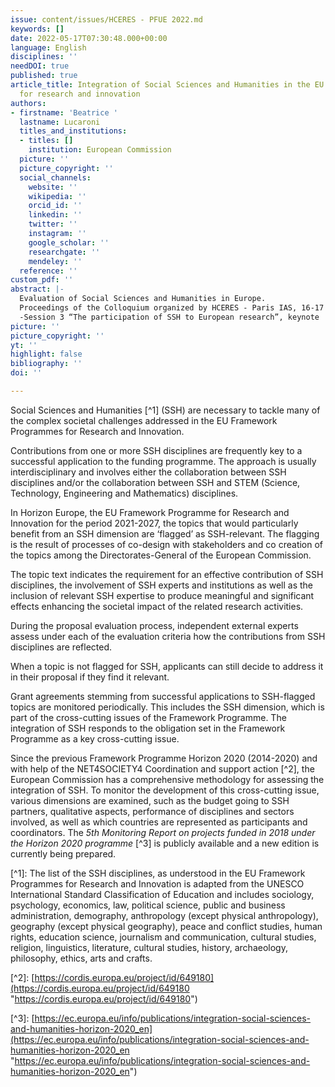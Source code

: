 ```yaml
---
issue: content/issues/HCERES - PFUE 2022.md
keywords: []
date: 2022-05-17T07:30:48.000+00:00
language: English
disciplines: ''
needDOI: true
published: true
article_title: Integration of Social Sciences and Humanities in the EU funding programmes
  for research and innovation
authors:
- firstname: 'Beatrice '
  lastname: Lucaroni
  titles_and_institutions:
  - titles: []
    institution: European Commission
  picture: ''
  picture_copyright: ''
  social_channels:
    website: ''
    wikipedia: ''
    orcid_id: ''
    linkedin: ''
    twitter: ''
    instagram: ''
    google_scholar: ''
    researchgate: ''
    mendeley: ''
  reference: ''
custom_pdf: ''
abstract: |-
  Evaluation of Social Sciences and Humanities in Europe.
  Proceedings of the Colloquium organized by HCERES - Paris IAS, 16-17 May 2022.
  -Session 3 “The participation of SSH to European research”, keynote
picture: ''
picture_copyright: ''
yt: ''
highlight: false
bibliography: ''
doi: ''

---
```

Social Sciences and Humanities \[^1\] (SSH) are necessary to tackle many of the complex societal challenges addressed in the EU Framework Programmes for Research and Innovation.

Contributions from one or more SSH disciplines are frequently key to a successful application to the funding programme. The approach is usually interdisciplinary and involves either the collaboration between SSH disciplines and/or the collaboration between SSH and STEM (Science, Technology, Engineering and Mathematics) disciplines.

In Horizon Europe, the EU Framework Programme for Research and Innovation for the period 2021-2027, the topics that would particularly benefit from an SSH dimension are ‘flagged’ as SSH-relevant. The flagging is the result of processes of co-design with stakeholders and co creation of the topics among the Directorates-General of the European Commission.

The topic text indicates the requirement for an effective contribution of SSH disciplines, the involvement of SSH experts and institutions as well as the inclusion of relevant SSH expertise to produce meaningful and significant effects enhancing the societal impact of the related research activities.

During the proposal evaluation process, independent external experts assess under each of the evaluation criteria how the contributions from SSH disciplines are reflected.

When a topic is not flagged for SSH, applicants can still decide to address it in their proposal if they find it relevant.

Grant agreements stemming from successful applications to SSH-flagged topics are monitored periodically. This includes the SSH dimension, which is part of the cross-cutting issues of the Framework Programme. The integration of SSH responds to the obligation set in the Framework Programme as a key cross-cutting issue.

Since the previous Framework Programme Horizon 2020 (2014-2020) and with help of the NET4SOCIETY4 Coordination and support action \[^2\], the European Commission has a comprehensive methodology for assessing the integration of SSH. To monitor the development of this cross-cutting issue, various dimensions are examined, such as the budget going to SSH partners, qualitative aspects, performance of disciplines and sectors involved, as well as which countries are represented as participants and coordinators. The _5th Monitoring Report on projects funded in 2018 under the Horizon 2020 programme_ \[^3\] is publicly available and a new edition is currently being prepared.

\[^1\]: The list of the SSH disciplines, as understood in the EU Framework Programmes for Research and Innovation is adapted from the UNESCO International Standard Classification of Education and includes sociology, psychology, economics, law, political science, public and business administration, demography, anthropology (except physical anthropology), geography (except physical geography), peace and conflict studies, human rights, education science, journalism and communication, cultural studies, religion, linguistics, literature, cultural studies, history, archaeology, philosophy, ethics, arts and crafts.

\[^2\]: [https://cordis.europa.eu/project/id/649180](https://cordis.europa.eu/project/id/649180 "https://cordis.europa.eu/project/id/649180")

\[^3\]: [https://ec.europa.eu/info/publications/integration-social-sciences-and-humanities-horizon-2020_en](https://ec.europa.eu/info/publications/integration-social-sciences-and-humanities-horizon-2020_en "https://ec.europa.eu/info/publications/integration-social-sciences-and-humanities-horizon-2020_en")